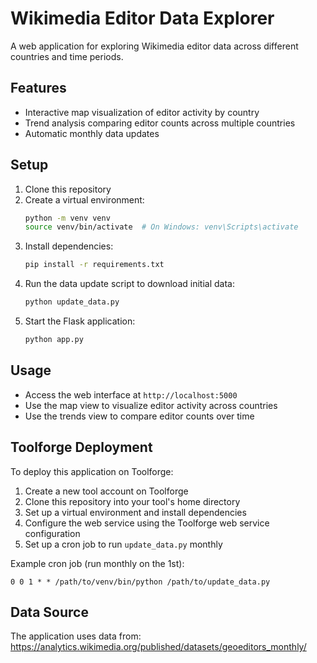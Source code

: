 # Wikimedia Editor Data Explorer

A web application for exploring Wikimedia editor data across different countries and time periods.

## Features

- Interactive map visualization of editor activity by country
- Trend analysis comparing editor counts across multiple countries
- Automatic monthly data updates

## Setup

1. Clone this repository
2. Create a virtual environment:
   ```bash
   python -m venv venv
   source venv/bin/activate  # On Windows: venv\Scripts\activate
   ```
3. Install dependencies:
   ```bash
   pip install -r requirements.txt
   ```
4. Run the data update script to download initial data:
   ```bash
   python update_data.py
   ```
5. Start the Flask application:
   ```bash
   python app.py
   ```

## Usage

- Access the web interface at `http://localhost:5000`
- Use the map view to visualize editor activity across countries
- Use the trends view to compare editor counts over time

## Toolforge Deployment

To deploy this application on Toolforge:

1. Create a new tool account on Toolforge
2. Clone this repository into your tool's home directory
3. Set up a virtual environment and install dependencies
4. Configure the web service using the Toolforge web service configuration
5. Set up a cron job to run `update_data.py` monthly

Example cron job (run monthly on the 1st):
```
0 0 1 * * /path/to/venv/bin/python /path/to/update_data.py
```

## Data Source

The application uses data from:
https://analytics.wikimedia.org/published/datasets/geoeditors_monthly/
